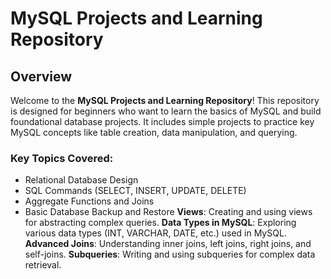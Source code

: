 # MySQL Projects and Learning Repository

## Overview

Welcome to the **MySQL Projects and Learning Repository**! This repository is designed for beginners who want to learn the basics of MySQL and build foundational database projects. It includes simple projects to practice key MySQL concepts like table creation, data manipulation, and querying.

### Key Topics Covered:
- Relational Database Design
- SQL Commands (SELECT, INSERT, UPDATE, DELETE)
- Aggregate Functions and Joins
- Basic Database Backup and Restore
**Views**: Creating and using views for abstracting complex queries.
**Data Types in MySQL**: Exploring various data types (INT, VARCHAR, DATE, etc.) used in MySQL.
**Advanced Joins**: Understanding inner joins, left joins, right joins, and self-joins.
**Subqueries**: Writing and using subqueries for complex data retrieval.

